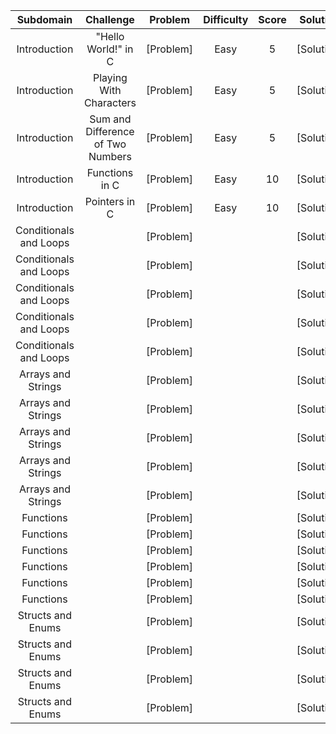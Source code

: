 |  Subdomain  |         Challenge         |          Problem          |          Difficulty          |          Score          |          Solution          |
| :---: | :-----------------------: | :-----------------------: | :--------------------------: | :---------------------: | :------------------------: |
| Introduction | "Hello World!" in C | [Problem] | Easy | 5 | [Solution] |
| Introduction | Playing With Characters | [Problem] | Easy | 5 | [Solution] |
| Introduction | Sum and Difference of Two Numbers | [Problem] | Easy | 5 | [Solution] |
| Introduction | Functions in C | [Problem] | Easy | 10 | [Solution] |
| Introduction | Pointers in C | [Problem] | Easy | 10 | [Solution] |
| Conditionals and Loops |  | [Problem] |  |  | [Solution] |
| Conditionals and Loops |  | [Problem] |  |  | [Solution] |
| Conditionals and Loops |  | [Problem] |  |  | [Solution] |
| Conditionals and Loops |  | [Problem] |  |  | [Solution] |
| Conditionals and Loops |  | [Problem] |  |  | [Solution] |
| Arrays and Strings |  | [Problem] |  |  | [Solution] |
| Arrays and Strings |  | [Problem] |  |  | [Solution] |
| Arrays and Strings |  | [Problem] |  |  | [Solution] |
| Arrays and Strings |  | [Problem] |  |  | [Solution] |
| Arrays and Strings |  | [Problem] |  |  | [Solution] |
| Functions |  | [Problem] |  |  | [Solution] |
| Functions |  | [Problem] |  |  | [Solution] |
| Functions |  | [Problem] |  |  | [Solution] |
| Functions |  | [Problem] |  |  | [Solution] |
| Functions |  | [Problem] |  |  | [Solution] |
| Functions |  | [Problem] |  |  | [Solution] |
| Structs and Enums |  | [Problem] |  |  | [Solution] |
| Structs and Enums |  | [Problem] |  |  | [Solution] |
| Structs and Enums |  | [Problem] |  |  | [Solution] |
| Structs and Enums |  | [Problem] |  |  | [Solution] |

